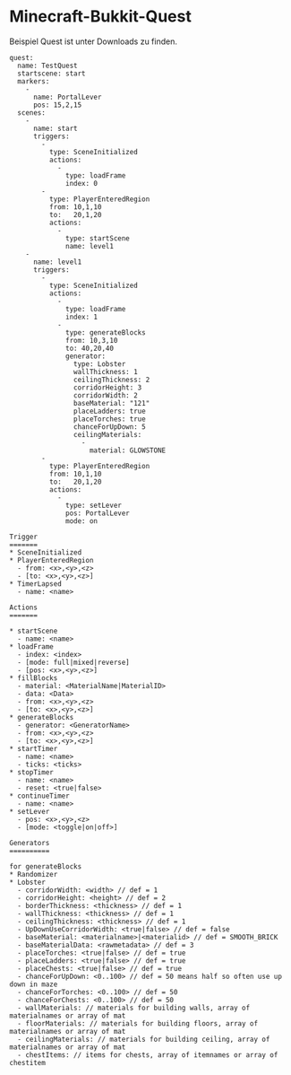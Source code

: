 Minecraft-Bukkit-Quest
======================

Beispiel Quest ist unter Downloads zu finden.

    quest:
      name: TestQuest
      startscene: start
      markers:
        -
          name: PortalLever
          pos: 15,2,15
      scenes:
        -
          name: start
          triggers:
            -
              type: SceneInitialized
              actions:
                -
                  type: loadFrame
                  index: 0
            -
              type: PlayerEnteredRegion
              from: 10,1,10
              to:   20,1,20
              actions:
                -
                  type: startScene
                  name: level1
        -
          name: level1
          triggers:
            -
              type: SceneInitialized
              actions:
                -
                  type: loadFrame
                  index: 1
                -
                  type: generateBlocks
                  from: 10,3,10
                  to: 40,20,40
                  generator: 
                    type: Lobster
                    wallThickness: 1
                    ceilingThickness: 2
                    corridorHeight: 3
                    corridorWidth: 2
                    baseMaterial: "121"     
                    placeLadders: true 
                    placeTorches: true 
                    chanceForUpDown: 5 
                    ceilingMaterials:
                      -
                        material: GLOWSTONE
            -
              type: PlayerEnteredRegion
              from: 10,1,10
              to:   20,1,20
              actions:
                -
                  type: setLever
                  pos: PortalLever
                  mode: on

    Trigger
    =======
    * SceneInitialized
    * PlayerEnteredRegion
      - from: <x>,<y>,<z>
      - [to: <x>,<y>,<z>]
    * TimerLapsed
      - name: <name>

    Actions
    =======

    * startScene
      - name: <name>
    * loadFrame
      - index: <index>
      - [mode: full|mixed|reverse]
      - [pos: <x>,<y>,<z>]
    * fillBlocks
      - material: <MaterialName|MaterialID>
      - data: <Data>
      - from: <x>,<y>,<z>
      - [to: <x>,<y>,<z>]
    * generateBlocks
      - generator: <GeneratorName>
      - from: <x>,<y>,<z>
      - [to: <x>,<y>,<z>]
    * startTimer
      - name: <name>
      - ticks: <ticks>
    * stopTimer
      - name: <name>
      - reset: <true|false>
    * continueTimer
      - name: <name>
    * setLever
      - pos: <x>,<y>,<z>
      - [mode: <toggle|on|off>]

    Generators
    ==========
    
    for generateBlocks
    * Randomizer
    * Lobster
      - corridorWidth: <width> // def = 1
      - corridorHeight: <height> // def = 2
      - borderThickness: <thickness> // def = 1
      - wallThickness: <thickness> // def = 1
      - ceilingThickness: <thickness> // def = 1
      - UpDownUseCorridorWidth: <true|false> // def = false
      - baseMaterial: <materialname>|<materialid> // def = SMOOTH_BRICK
      - baseMaterialData: <rawmetadata> // def = 3
      - placeTorches: <true|false> // def = true
      - placeLadders: <true|false> // def = true
      - placeChests: <true|false> // def = true
      - chanceForUpDown: <0..100> // def = 50 means half so often use up down in maze
      - chanceForTorches: <0..100> // def = 50
      - chanceForChests: <0..100> // def = 50
      - wallMaterials: // materials for building walls, array of materialnames or array of mat
      - floorMaterials: // materials for building floors, array of materialnames or array of mat
      - ceilingMaterials: // materials for building ceiling, array of materialnames or array of mat
      - chestItems: // items for chests, array of itemnames or array of chestitem
      